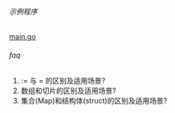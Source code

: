 ###### 示例程序
[main.go](./main.go)

###### faq

1. := 与 = 的区别及适用场景?
2. 数组和切片的区别及适用场景?
3. 集合(Map)和结构体(struct)的区别及适用场景?


